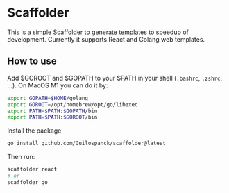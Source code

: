 # Scaffolder
This is a simple Scaffolder to generate templates to speedup of development. Currently it supports React and Golang web templates.

## How to use
Add $GOROOT and $GOPATH to your $PATH in your shell (`.bashrc`, `.zshrc`, ...). On MacOS M1 you can do it by:
```bash
export GOPATH=$HOME/golang
export GOROOT=/opt/homebrew/opt/go/libexec
export PATH=$PATH:$GOPATH/bin
export PATH=$PATH:$GOROOT/bin
```
Install the package
```bash
go install github.com/Guilospanck/scaffolder@latest
```
Then run:
```bash
scaffolder react
# or
scaffolder go
```
